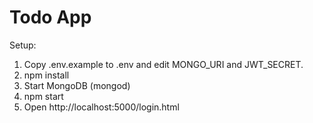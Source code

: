 # Todo App

Setup:
1. Copy .env.example to .env and edit MONGO_URI and JWT_SECRET.
2. npm install
3. Start MongoDB (mongod)
4. npm start
5. Open http://localhost:5000/login.html
